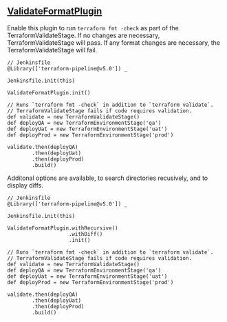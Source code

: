 ## [ValidateFormatPlugin](../src/ValidateFormatPlugin.groovy)

Enable this plugin to run `terraform fmt -check` as part of the TerraformValidateStage.  If no changes are necessary, TerraformValidateStage will pass.  If any format changes are necessary, the TerraformValidateStage will fail.

```
// Jenkinsfile
@Library(['terraform-pipeline@v5.0']) _

Jenkinsfile.init(this)

ValidateFormatPlugin.init()

// Runs `terraform fmt -check` in addition to `terraform validate`.
// TerraformValidateStage fails if code requires validation.
def validate = new TerraformValidateStage()
def deployQA = new TerraformEnvironmentStage('qa')
def deployUat = new TerraformEnvironmentStage('uat')
def deployProd = new TerraformEnvironmentStage('prod')

validate.then(deployQA)
        .then(deployUat)
        .then(deployProd)
        .build()
```

Additonal options are available, to search directories recusively, and to display diffs.

```
// Jenkinsfile
@Library(['terraform-pipeline@v5.0']) _

Jenkinsfile.init(this)

ValidateFormatPlugin.withRecursive()
                    .withDiff()
                    .init()

// Runs `terraform fmt -check` in addition to `terraform validate`.
// TerraformValidateStage fails if code requires validation.
def validate = new TerraformValidateStage()
def deployQA = new TerraformEnvironmentStage('qa')
def deployUat = new TerraformEnvironmentStage('uat')
def deployProd = new TerraformEnvironmentStage('prod')

validate.then(deployQA)
        .then(deployUat)
        .then(deployProd)
        .build()
```

